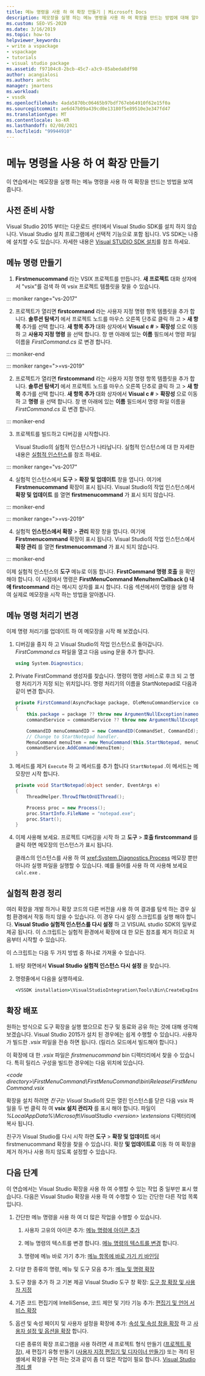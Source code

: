 ```yaml
---
title: 메뉴 명령을 사용 하 여 확장 만들기 | Microsoft Docs
description: 메모장을 실행 하는 메뉴 명령을 사용 하 여 확장을 만드는 방법에 대해 알아봅니다. 메뉴 명령을 만든 다음 메뉴 명령 처리기를 변경 합니다.
ms.custom: SEO-VS-2020
ms.date: 3/16/2019
ms.topic: how-to
helpviewer_keywords:
- write a vspackage
- vspackage
- tutorials
- visual studio package
ms.assetid: f97104c8-2bcb-45c7-a3c9-85abeda8df98
author: acangialosi
ms.author: anthc
manager: jmartens
ms.workload:
- vssdk
ms.openlocfilehash: 4ada5870bc06465b97bdf767eb64910f62e15f0a
ms.sourcegitcommit: ae6d47b09a439cd0e13180f5e89510e3e347fd47
ms.translationtype: MT
ms.contentlocale: ko-KR
ms.lasthandoff: 02/08/2021
ms.locfileid: "99944910"
---
```

# <a name="create-an-extension-with-a-menu-command"></a>메뉴 명령을 사용 하 여 확장 만들기

이 연습에서는 메모장을 실행 하는 메뉴 명령을 사용 하 여 확장을 만드는 방법을 보여 줍니다.

## <a name="prerequisites"></a>사전 준비 사항

Visual Studio 2015 부터는 다운로드 센터에서 Visual Studio SDK를 설치 하지 않습니다. Visual Studio 설치 프로그램에서 선택적 기능으로 포함 됩니다. VS SDK는 나중에 설치할 수도 있습니다. 자세한 내용은 [Visual STUDIO SDK 설치](../extensibility/installing-the-visual-studio-sdk.md)를 참조 하세요.

## <a name="create-a-menu-command"></a>메뉴 명령 만들기

1. **Firstmenucommand** 라는 VSIX 프로젝트를 만듭니다. **새 프로젝트** 대화 상자에서 "vsix"를 검색 하 여 vsix 프로젝트 템플릿을 찾을 수 있습니다.

::: moniker range="vs-2017"

2. 프로젝트가 열리면 **firstcommand** 라는 사용자 지정 명령 항목 템플릿을 추가 합니다. **솔루션 탐색기** 에서 프로젝트 노드를 마우스 오른쪽 단추로 클릭 하 고   >  **새 항목** 추가를 선택 합니다. **새 항목 추가** 대화 상자에서 **Visual c #**  >  **확장성** 으로 이동 하 고 **사용자 지정 명령** 을 선택 합니다. 창 맨 아래에 있는 **이름** 필드에서 명령 파일 이름을 *FirstCommand.cs* 로 변경 합니다.

::: moniker-end

::: moniker range=">=vs-2019"

2. 프로젝트가 열리면 **firstcommand** 라는 사용자 지정 명령 항목 템플릿을 추가 합니다. **솔루션 탐색기** 에서 프로젝트 노드를 마우스 오른쪽 단추로 클릭 하 고   >  **새 항목** 추가를 선택 합니다. **새 항목 추가** 대화 상자에서 **Visual c #**  >  **확장성** 으로 이동 하 고 **명령** 을 선택 합니다. 창 맨 아래에 있는 **이름** 필드에서 명령 파일 이름을 *FirstCommand.cs* 로 변경 합니다.

::: moniker-end

3. 프로젝트를 빌드하고 디버깅을 시작합니다.

    Visual Studio의 실험적 인스턴스가 나타납니다. 실험적 인스턴스에 대 한 자세한 내용은 [실험적 인스턴스](../extensibility/the-experimental-instance.md)를 참조 하세요.

::: moniker range="vs-2017"

4. 실험적 인스턴스에서 **도구**  >  **확장 및 업데이트** 창을 엽니다. 여기에 **Firstmenucommand** 확장이 표시 됩니다. Visual Studio의 작업 인스턴스에서 **확장 및 업데이트** 를 열면 **firstmenucommand** 가 표시 되지 않습니다.

::: moniker-end

::: moniker range=">=vs-2019"

4. 실험적 **인스턴스에서 확장**  >  **관리** 확장 창을 엽니다. 여기에 **Firstmenucommand** 확장이 표시 됩니다. Visual Studio의 작업 인스턴스에서 **확장 관리** 를 열면 **firstmenucommand** 가 표시 되지 않습니다.

::: moniker-end

이제 실험적 인스턴스의 **도구** 메뉴로 이동 합니다. **FirstCommand 명령 호출** 을 확인 해야 합니다. 이 시점에서 명령은 **FirstMenuCommand MenuItemCallback () 내에 firstcommand** 라는 메시지 상자를 표시 합니다. 다음 섹션에서이 명령을 실행 하 여 실제로 메모장을 시작 하는 방법을 알아봅니다.

## <a name="change-the-menu-command-handler"></a>메뉴 명령 처리기 변경

이제 명령 처리기를 업데이트 하 여 메모장을 시작 해 보겠습니다.

1. 디버깅을 중지 하 고 Visual Studio의 작업 인스턴스로 돌아갑니다. *FirstCommand.cs* 파일을 열고 다음 using 문을 추가 합니다.

    ```csharp
    using System.Diagnostics;
    ```

2. Private FirstCommand 생성자를 찾습니다. 명령이 명령 서비스로 후크 되 고 명령 처리기가 지정 되는 위치입니다. 명령 처리기의 이름을 StartNotepad로 다음과 같이 변경 합니다.

    ```csharp
    private FirstCommand(AsyncPackage package, OleMenuCommandService commandService)
    {
        this.package = package ?? throw new ArgumentNullException(nameof(package));
        commandService = commandService ?? throw new ArgumentNullException(nameof(commandService));

        CommandID menuCommandID = new CommandID(CommandSet, CommandId);
        // Change to StartNotepad handler.
        MenuCommand menuItem = new MenuCommand(this.StartNotepad, menuCommandID);
        commandService.AddCommand(menuItem);
    }
    ```

3. 메서드를 제거 `Execute` 하 고 메서드를 추가 합니다 `StartNotepad` .이 메서드는 메모장만 시작 합니다.

    ```csharp
    private void StartNotepad(object sender, EventArgs e)
    {
        ThreadHelper.ThrowIfNotOnUIThread();

        Process proc = new Process();
        proc.StartInfo.FileName = "notepad.exe";
        proc.Start();
    }
    ```

4. 이제 사용해 보세요. 프로젝트 디버깅을 시작 하 고 **도구**  >  **호출 firstcommand** 를 클릭 하면 메모장의 인스턴스가 표시 됩니다.

    클래스의 인스턴스를 사용 하 여 <xref:System.Diagnostics.Process> 메모장 뿐만 아니라 실행 파일을 실행할 수 있습니다. 예를 들어를 사용 하 여 사용해 보세요 `calc.exe` .

## <a name="clean-up-the-experimental-environment"></a>실험적 환경 정리

여러 확장을 개발 하거나 확장 코드의 다른 버전을 사용 하 여 결과를 탐색 하는 경우 실험 환경에서 작동 하지 않을 수 있습니다. 이 경우 다시 설정 스크립트를 실행 해야 합니다. **Visual Studio 실험적 인스턴스를 다시 설정** 하 고 VISUAL studio SDK의 일부로 제공 됩니다. 이 스크립트는 실험적 환경에서 확장에 대 한 모든 참조를 제거 하므로 처음부터 시작할 수 있습니다.

이 스크립트는 다음 두 가지 방법 중 하나로 가져올 수 있습니다.

1. 바탕 화면에서 **Visual Studio 실험적 인스턴스 다시 설정** 을 찾습니다.

2. 명령줄에서 다음을 실행하세요.

    ```cmd
    <VSSDK installation>\VisualStudioIntegration\Tools\Bin\CreateExpInstance.exe /Reset /VSInstance=<version> /RootSuffix=Exp && PAUSE

    ```

## <a name="deploy-your-extension"></a>확장 배포

원하는 방식으로 도구 확장을 실행 했으므로 친구 및 동료와 공유 하는 것에 대해 생각해 보겠습니다. Visual Studio 2015가 설치 된 경우에는 쉽게 수행할 수 있습니다. 사용자가 빌드한 *.vsix* 파일을 전송 하면 됩니다. (릴리스 모드에서 빌드해야 합니다.)

이 확장에 대 한 *.vsix* 파일은 *firstmenucommand* bin 디렉터리에서 찾을 수 있습니다. 특히 릴리스 구성을 빌드한 경우에는 다음 위치에 있습니다.

*\<code directory>\FirstMenuCommand\FirstMenuCommand\bin\Release\FirstMenuCommand.vsix*

확장을 설치 하려면 *친구는 Visual* Studio의 모든 열린 인스턴스를 닫은 다음 vsix 파일을 두 번 클릭 하 여 **vsix 설치 관리자** 를 표시 해야 합니다. 파일이 *%LocalAppData%\Microsoft\VisualStudio \<version> \extensions* 디렉터리에 복사 됩니다.

친구가 Visual Studio를 다시 시작 하면 **도구**  >  **확장 및 업데이트** 에서 firstmenucommand 확장을 찾을 수 있습니다. 확장 **및 업데이트로** 이동 하 여 확장을 제거 하거나 사용 하지 않도록 설정할 수 있습니다.

## <a name="next-steps"></a>다음 단계

이 연습에서는 Visual Studio 확장을 사용 하 여 수행할 수 있는 작업 중 일부만 표시 했습니다. 다음은 Visual Studio 확장을 사용 하 여 수행할 수 있는 간단한 다른 작업 목록입니다.

1. 간단한 메뉴 명령을 사용 하 여 더 많은 작업을 수행할 수 있습니다.

   1. 사용자 고유의 아이콘 추가: [메뉴 명령에 아이콘 추가](../extensibility/adding-icons-to-menu-commands.md)

   2. 메뉴 명령의 텍스트를 변경 합니다. [메뉴 명령의 텍스트를 변경](../extensibility/changing-the-text-of-a-menu-command.md) 합니다.

   3. 명령에 메뉴 바로 가기 추가: [메뉴 항목에 바로 가기 키 바인딩](../extensibility/binding-keyboard-shortcuts-to-menu-items.md)

2. 다양 한 종류의 명령, 메뉴 및 도구 모음 추가: [메뉴 및 명령 확장](../extensibility/extending-menus-and-commands.md)

3. 도구 창을 추가 하 고 기본 제공 Visual Studio 도구 창 확장: [도구 창 확장 및 사용자 지정](../extensibility/extending-and-customizing-tool-windows.md)

4. 기존 코드 편집기에 IntelliSense, 코드 제안 및 기타 기능 추가: [편집기 및 언어 서비스 확장](../extensibility/extending-the-editor-and-language-services.md)

5. 옵션 및 속성 페이지 및 사용자 설정을 확장에 추가: [속성 및 속성 창을 확장](../extensibility/extending-properties-and-the-property-window.md) 하 고 [사용자 설정 및 옵션을 확장](../extensibility/extending-user-settings-and-options.md) 합니다.

   다른 종류의 확장 프로그램을 사용 하려면 새 프로젝트 형식 만들기 ([프로젝트 확장](../extensibility/extending-projects.md)), 새 편집기 유형 만들기 ([사용자 지정 편집기 및 디자이너 만들기](../extensibility/creating-custom-editors-and-designers.md)) 또는 격리 된 셸에서 확장을 구현 하는 것과 같이 좀 더 많은 작업이 필요 합니다. [Visual Studio 격리 셸](https://visualstudio.microsoft.com/vs/older-downloads/isolated-shell/)

